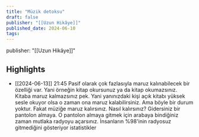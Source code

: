 ```yaml
---
title: "Müzik detoksu"
draft: false
publisher: "[[Uzun Hikâye]]"
published_date: 2024-06-10
tags:
---
```

publisher: "[[Uzun Hikâye]]"


## Highlights
* [[2024-06-13]] 21:45  Pasif olarak çok fazlasıyla maruz kalınabilecek bir özelliği var. Yani örneğin kitap okursunuz ya da kitap okumazsınız. Kitaba maruz kalmazsınız pek. Yani yanınızdaki kişi açık kitabı yüksek sesle okuyor olsa o zaman ona maruz kalabilirsiniz. Ama böyle bir durum yoktur. Fakat müziğe maruz kalırsınız. Nasıl kalırsınız? Gidersiniz bir pantolon almaya. O pantolon almaya gitmek için arabaya bindiğiniz zaman mutlaka radyoyu açarsınız. İnsanların %98'inin radyosuz gitmediğini gösteriyor istatistikler

